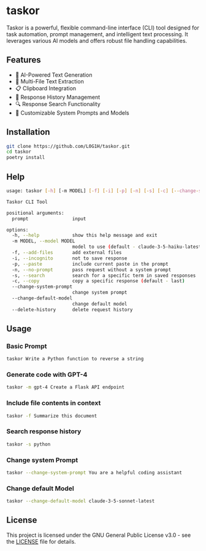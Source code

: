 # taskor

Taskor is a powerful, flexible command-line interface (CLI) tool designed for task automation, prompt management, and intelligent text processing. It leverages various AI models and offers robust file handling capabilities.

## Features

- 🤖 AI-Powered Text Generation
- 📄 Multi-File Text Extraction
- 📋 Clipboard Integration
- 💾 Response History Management
- 🔍 Response Search Functionality
- 🔑 Customizable System Prompts and Models

## Installation
```bash
git clone https://github.com/L0G1H/taskor.git
cd taskor
poetry install
```

## Help
```bash
usage: taskor [-h] [-m MODEL] [-f] [-i] [-p] [-n] [-s] [-c] [--change-system-prompt] [--change-default-model] [--delete-history] [prompt ...]

Taskor CLI Tool

positional arguments:
  prompt                input

options:
  -h, --help            show this help message and exit
  -m MODEL, --model MODEL
                        model to use (default - claude-3-5-haiku-latest)
  -f, --add-files       add external files
  -i, --incognito       not to save response
  -p, --paste           include current paste in the prompt
  -n, --no-prompt       pass request without a system prompt
  -s, --search          search for a specific term in saved responses
  -c, --copy            copy a specific response (default - last)
  --change-system-prompt
                        change system prompt
  --change-default-model
                        change default model
  --delete-history      delete request history
```

## Usage

### Basic Prompt
```bash
taskor Write a Python function to reverse a string
```
### Generate code with GPT-4
```bash
taskor -m gpt-4 Create a Flask API endpoint
```

### Include file contents in context
```bash
taskor -f Summarize this document
```

### Search response history
```bash
taskor -s python
```

### Change system Prompt
```bash
taskor --change-system-prompt You are a helpful coding assistant
```

### Change default Model
```bash
taskor --change-default-model claude-3-5-sonnet-latest
```

## License
This project is licensed under the GNU General Public License v3.0 - see the [LICENSE](LICENSE) file for details.
